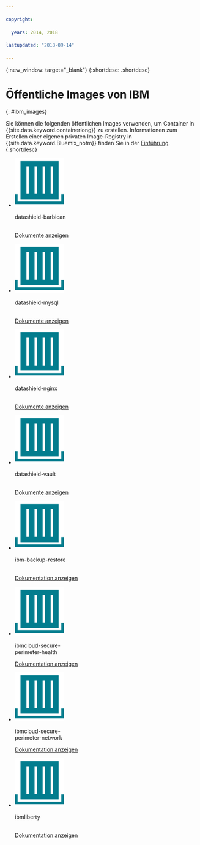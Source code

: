 ```yaml
---

copyright:

  years: 2014, 2018

lastupdated: "2018-09-14"

---
```


{:new_window: target="_blank"}
{:shortdesc: .shortdesc}

# Öffentliche Images von IBM
{: #ibm_images}

Sie können die folgenden öffentlichen Images verwenden, um Container in {{site.data.keyword.containerlong}} zu erstellen. Informationen zum Erstellen einer eigenen privaten Image-Registry in {{site.data.keyword.Bluemix_notm}} finden Sie in der [Einführung](/docs/services/Registry/index.html).
{:shortdesc}


<ul class="runtimeIconList">
  
<li>
<p class="runtimeIcon"><img src="images/container-image_ibm.svg" alt="Weitere Informationen zum Image 'datashield-barbican' finden Sie in der Dokumentation."></p>
<p class="runtimeTitle">datashield-barbican<br /> <br /></p>
<p class="runtimeLink"><a format="html" href="/docs/services/RegistryImages/datashield-barbican/index.html" scope="peer" title="Weitere Informationen zum Image 'datashield-barbican' finden Sie in der Dokumentation.">Dokumente anzeigen</a></p>
</li>

<li>
<p class="runtimeIcon"><img src="images/container-image_ibm.svg" alt="Weitere Informationen zum Image 'datashield-mysql' finden Sie in der Dokumentation."></p>
<p class="runtimeTitle">datashield-mysql<br /> <br /></p>
<p class="runtimeLink"><a format="html" href="/docs/services/RegistryImages/datashield-mysql/index.html" scope="peer" title="Weitere Informationen zum Image 'datashield-mysql' finden Sie in der Dokumentation.">Dokumente anzeigen</a></p>
</li>

<li>
<p class="runtimeIcon"><img src="images/container-image_ibm.svg" alt="Weitere Informationen zum Image 'datashield-nginx' finden Sie in der Dokumentation."></p>
<p class="runtimeTitle">datashield-nginx<br /> <br /></p>
<p class="runtimeLink"><a format="html" href="/docs/services/RegistryImages/datashield-nginx/index.html" scope="peer" title="Weitere Informationen zum Image 'datashield-nginx' finden Sie in der Dokumentation.">Dokumente anzeigen</a></p>
</li>

<li>
<p class="runtimeIcon"><img src="images/container-image_ibm.svg" alt="Weitere Informationen zum Image 'datashield-vault' finden Sie in der Dokumentation."></p>
<p class="runtimeTitle">datashield-vault<br /> <br /></p>
<p class="runtimeLink"><a format="html" href="/docs/services/RegistryImages/datashield-vault/index.html" scope="peer" title="Weitere Informationen zum Image 'datashield-vault' finden Sie in der Dokumentation.">Dokumente anzeigen</a></p>
</li>

<li>
<p class="runtimeIcon"><img src="images/container-image_ibm.svg" alt="Weitere Informationen zum Image 'ibm-backup-restore' finden Sie in der Dokumentation."></p>
<p class="runtimeTitle">ibm-backup-restore<br /> <br /></p>
<p class="runtimeLink"><a format="html" href="/docs/services/RegistryImages/ibm-backup-restore/index.html" scope="peer" title="Weitere Informationen zum Image 'ibm-backup-restore' finden Sie in der Dokumentation.">Dokumentation anzeigen</a></p>
</li>
  
<li>
<p class="runtimeIcon"><img src="images/container-image_ibm.svg" alt="Mit dem Image 'ibmcloud-secure-perimeter-health' können Sie Scans und Berichte für potenziell gefährdete Pfade in IBM Cloud-Infrastrukturnetzen erstellen."></p>
<p class="runtimeTitle">ibmcloud-secure-<br />perimeter-health</p>
<p class="runtimeLink"><a format="html"
href="/docs/services/RegistryImages/ibmcloud-secure-perimeter-health/index.html" scope="peer"
 title="Mit dem Image 'ibmcloud-secure-perimeter-health' können Sie Scans und Berichte für zugänglich gemachte Pfade in IBM Cloud-Infrastrukturnetzen erstellen.">Dokumentation anzeigen</a></p>
</li>

<li>
<p class="runtimeIcon"><img src="images/container-image_ibm.svg" alt="Mit dem Image 'ibmcloud-secure-perimeter-network' können Sie die Vyatta-Konfiguration für ein Secure Perimeter Segment anwenden."></p>
<p class="runtimeTitle">ibmcloud-secure-<br />perimeter-network</p>
<p class="runtimeLink"><a format="html"
href="/docs/services/RegistryImages/ibmcloud-secure-perimeter-network/index.html" scope="peer"
 title="Mit dem Image 'ibmcloud-secure-perimeter-network' können Sie die Vyatta-Konfiguration für ein Secure Perimeter Segment anwenden.">Dokumentation anzeigen</a></p>
</li>

<li>
<p class="runtimeIcon"><img src="images/container-image_ibm.svg" alt="Images vom Typ 'ibmliberty' können Sie als übergeordnete Images zum Erstellen eines eigenen Images und zum Bereitstellen eigener WAR-, EAR- oder OSGi-Apps auf der Basis von Java in einem IBM WebSphere Application Server Liberty-Container verwenden."></p>
<p class="runtimeTitle">ibmliberty<br /> <br /></p>
<p class="runtimeLink"><a format="html" href="/docs/services/RegistryImages/ibmliberty/index.html" scope="peer" title="Images vom Typ 'ibmliberty' können Sie als übergeordnete Images zum Erstellen eines eigenen Images und zum Bereitstellen eigener WAR-, EAR- oder OSGi-Apps auf der Basis von Java in einem IBM WebSphere Application Server Liberty-Container verwenden.">Dokumentation anzeigen</a></p>
</li>

</ul>
